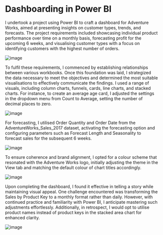 # Dashboarding in Power BI
I undertook a project using Power BI to craft a dashboard for Adventure Works, aimed at presenting insights on customer types, trends, and forecasts. The project requirements included showcasing individual product performance over time on a monthly basis, forecasting profit for the upcoming 6 weeks, and visualising customer types with a focus on identifying customers with the highest number of orders.

![image](https://github.com/joanneabioye/Dashboarding-in-Power-BI/assets/153685683/0005a77f-999d-4dc8-95f4-3dc54826ea93)

To fulfil these requirements, I commenced by establishing relationships between various workbooks. Once this foundation was laid, I strategized the data necessary to meet the objectives and determined the most suitable visualisations to effectively communicate the findings. I used a range of visuals, including column charts, funnels, cards, line charts, and stacked charts.
For instance, to create an average age card, I adjusted the settings in the dropdown menu from Count to Average, setting the number of decimal places to zero. 

![image](https://github.com/joanneabioye/Dashboarding-in-Power-BI/assets/153685683/b8812d9e-6502-43de-8772-6bb87ecd49ba)

For forecasting, I utilised Order Quantity and Order Date from the AdventureWorks_Sales_2017 dataset, activating the forecasting option and configuring parameters such as Forecast Length and Seasonality to forecast sales for the subsequent 6 weeks.

![image](https://github.com/joanneabioye/Dashboarding-in-Power-BI/assets/153685683/efbce1c2-6b82-4fe0-81b6-78a7b8b605ec)

To ensure coherence and brand alignment, I opted for a colour scheme that resonated with the Adventure Works logo, initially adjusting the theme in the View tab and matching the default colour of chart titles accordingly.

![image](https://github.com/joanneabioye/Dashboarding-in-Power-BI/assets/153685683/7bd0a600-92d7-4245-9160-5bdb0804f228)

Upon completing the dashboard, I found it effective in telling a story while maintaining visual appeal. One challenge encountered was transforming the Sales by Product Key to a monthly format rather than daily. However, with continued practice and familiarity with Power BI, I anticipate mastering such adjustments effortlessly. Additionally, in retrospect, I would opt to utilise product names instead of product keys in the stacked area chart for enhanced clarity.

![image](https://github.com/joanneabioye/Dashboarding-in-Power-BI/assets/153685683/88cf4e10-7cbd-4e45-b4a7-2c1af94e61e7)


